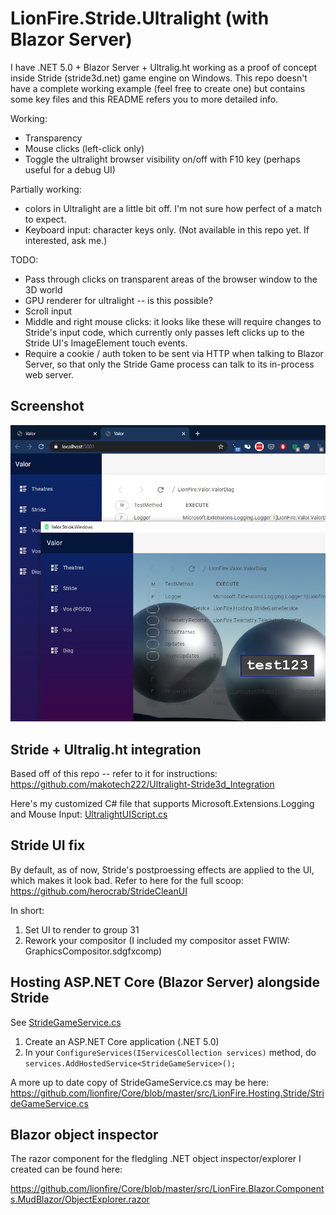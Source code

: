 # LionFire.Stride.Ultralight (with Blazor Server)

I have .NET 5.0 + Blazor Server + Ultralig.ht working as a proof of concept inside Stride (stride3d.net) game engine on Windows.  This repo doesn't have a complete working example (feel free to create one) but contains some key files and this README refers you to more detailed info.

Working:
 - Transparency
 - Mouse clicks (left-click only)
 - Toggle the ultralight browser visibility on/off with F10 key (perhaps useful for a debug UI)
 
Partially working:
 - colors in Ultralight are a little bit off.  I'm not sure how perfect of a match to expect.
 - Keyboard input: character keys only.  (Not available in this repo yet.  If interested, ask me.)

TODO:
 - Pass through clicks on transparent areas of the browser window to the 3D world
 - GPU renderer for ultralight -- is this possible?
 - Scroll input
 - Middle and right mouse clicks: it looks like these will require changes to Stride's input code, which currently only passes left clicks up to the Stride UI's ImageElement touch events.
 - Require a cookie / auth token to be sent via HTTP when talking to Blazor Server, so that only the Stride Game process can talk to its in-process web server.

## Screenshot

![screenshot](screenshots/BrowserAndStride.png "Blazor Server in Stride")

## Stride + Ultralig.ht integration

Based off of this repo -- refer to it for instructions: https://github.com/makotech222/Ultralight-Stride3d_Integration

Here's my customized C# file that supports Microsoft.Extensions.Logging and Mouse Input:  [UltralightUIScript.cs](https://github.com/lionfire/LionFire.Stride.Ultralight/blob/main/StrideGame.Game/Code/UltralightUIScript.cs)

## Stride UI fix

By default, as of now, Stride's postproessing effects are applied to the UI, which makes it look bad.
Refer to here for the full scoop: https://github.com/herocrab/StrideCleanUI

In short:

 1. Set UI to render to group 31
 2. Rework your compositor (I included my compositor asset FWIW: GraphicsCompositor.sdgfxcomp)

## Hosting ASP.NET Core (Blazor Server) alongside Stride

See [StrideGameService.cs](https://github.com/lionfire/LionFire.Stride.Ultralight/blob/main/LionFire.Hosting.Stride/StrideGameService.cs)

 1. Create an ASP.NET Core application (.NET 5.0)
 2. In your `ConfigureServices(IServicesCollection services)` method, do `services.AddHostedService<StrideGameService>();`

A more up to date copy of StrideGameService.cs may be here: 
https://github.com/lionfire/Core/blob/master/src/LionFire.Hosting.Stride/StrideGameService.cs

## Blazor object inspector

The razor component for the fledgling .NET object inspector/explorer I created can be found here:

https://github.com/lionfire/Core/blob/master/src/LionFire.Blazor.Components.MudBlazor/ObjectExplorer.razor





